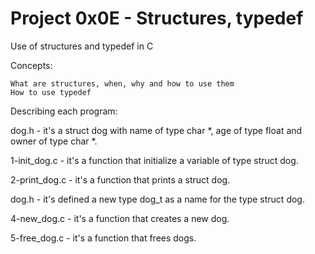 # Project 0x0E - Structures, typedef

Use of structures and typedef in C

Concepts:

    What are structures, when, why and how to use them
    How to use typedef

Describing each program:

dog.h - it's a struct dog with name of type char *, age of type float and owner of type char *.

1-init_dog.c - it's a function that initialize a variable of type struct dog.

2-print_dog.c - it's a function that prints a struct dog.

dog.h - it's defined a new type dog_t as a name for the type struct dog.

4-new_dog.c - it's a function that creates a new dog.

5-free_dog.c - it's a function that frees dogs.
